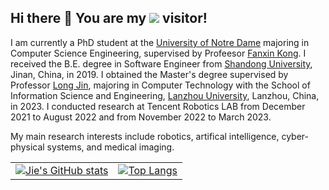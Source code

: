 ## Hi there 👋 You are my ![](https://komarev.com/ghpvc/?username=JFan1997&label=PROFILE+VIEWS) visitor!


 I am currently a PhD student at the [University of Notre Dame](https://www.nd.edu/) majoring in Computer Science Engineering, supervised by Profeesor [Fanxin Kong](https://sites.google.com/site/fanxink). I received the B.E. degree in Software Engineer from [Shandong University](https://www.en.sdu.edu.cn/), Jinan, China, in 2019. I obtained the Master's degree supervised by Professor [Long Jin](https://scholar.google.com/citations?user=zt5LfSeWy9gC&hl=zh-CN), majoring in Computer Technology with the School of Information Science and Engineering, [Lanzhou University](https://en.lzu.edu.cn/), Lanzhou, China, in 2023. I conducted research at Tencent Robotics LAB from December 2021 to August 2022 and from November 2022 to March 2023.

 
 My main research interests include robotics, artifical intelligence, cyber-physical systems, and medical imaging.



<table>
  <tr>
    <!-- GitHub Stats Card -->
    <td>
      <a href="https://github.com/anuraghazra/github-readme-stats">
        <img src="https://github-readme-stats.vercel.app/api?username=JFan1997" alt="Jie's GitHub stats">
      </a>
    </td>
    <!-- Top Languages Card -->
    <td>
      <a href="https://github.com/anuraghazra/github-readme-stats">
        <img src="https://github-readme-stats.vercel.app/api/top-langs/?username=JFan1997&layout=compact&theme=tokyonight" alt="Top Langs">
      </a>
    </td>
  </tr>
</table>

